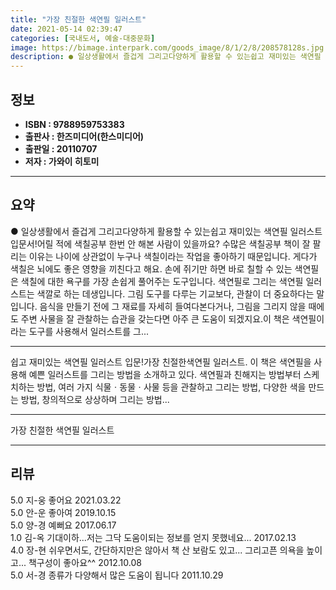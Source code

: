 ```yaml
---
title: "가장 친절한 색연필 일러스트"
date: 2021-05-14 02:39:47
categories: [국내도서, 예술-대중문화]
image: https://bimage.interpark.com/goods_image/8/1/2/8/208578128s.jpg
description: ● 일상생활에서 즐겁게 그리고다양하게 활용할 수 있는쉽고 재미있는 색연필 일러스트 입문서!어릴 적에 색칠공부 한번 안 해본 사람이 있을까요? 수많은 색칠공부 책이 잘 팔리는 이유는 나이에 상관없이 누구나 색칠이라는 작업을 좋아하기 때문입니다. 게다가 색칠은 뇌에도 좋은 영향을 끼친다고
---
```


## **정보**

- **ISBN : 9788959753383**
- **출판사 : 한즈미디어(한스미디어)**
- **출판일 : 20110707**
- **저자 : 가와이 히토미**

------



## **요약**

●  일상생활에서 즐겁게 그리고다양하게 활용할 수 있는쉽고 재미있는 색연필 일러스트 입문서!어릴 적에 색칠공부 한번 안 해본 사람이 있을까요? 수많은 색칠공부 책이 잘 팔리는 이유는 나이에 상관없이 누구나 색칠이라는 작업을 좋아하기 때문입니다. 게다가 색칠은 뇌에도 좋은 영향을 끼친다고 해요. 손에 쥐기만 하면 바로 칠할 수 있는 색연필은 색칠에 대한 욕구를 가장 손쉽게 풀어주는 도구입니다. 색연필로 그리는 색연필 일러스트는 색깔로 하는 데생입니다. 그림 도구를 다루는 기교보다, 관찰이 더 중요하다는 말입니다. 음식을 만들기 전에 그 재료를 자세히 들여다본다거나, 그림을 그리지 않을 때에도 주변 사물을 잘 관찰하는 습관을 갖는다면 아주 큰 도움이 되겠지요.이 책은 색연필이라는 도구를 사용해서 일러스트를 그...

------

쉽고 재미있는 색연필 일러스트 입문!가장 친절한색연필 일러스트. 이 책은 색연필을 사용해 예쁜 일러스트를 그리는 방법을 소개하고 있다. 색연필과 친해지는 방법부터 스케치하는 방법, 여러 가지 식물ㆍ동물ㆍ사물 등을 관찰하고 그리는 방법, 다양한 색을 만드는 방법, 창의적으로 상상하며 그리는 방법... 

------


가장 친절한 색연필 일러스트 

------


## **리뷰** 

5.0 지-웅 좋어요 2021.03.22 <br/>5.0 안-운 좋아여 2019.10.15 <br/>5.0 양-경 예뻐요 2017.06.17 <br/>1.0 김-옥 기대이하...저는 그닥 도움이되는 정보를 얻지 못했네요... 2017.02.13 <br/>4.0 장-현 쉬우면서도, 간단하지만은 않아서 책 산 보람도 있고... 그리고픈 의욕을 높이고... 책구성이 좋아요^^ 2012.10.08 <br/>5.0 서-경 종류가 다양해서 많은 도움이 됩니다 2011.10.29 <br/>